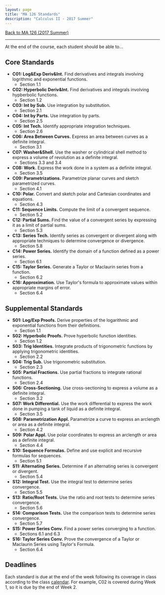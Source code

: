 ```yaml
---
layout: page
title: "MA 126 Standards"
description: "Calculus II - 2017 Summer"
---
```


[Back to MA 126 (2017 Summer)](..)

---

At the end of the course, each student should be able to...

## Core Standards

- **C01: Log&Exp Deriv&Int.**
  Find derivatives and integrals involving logrithmic and exponential
  functions.
    - Section 1.1
- **C02: Hyperbolic Deriv&Int.**
  Find derivatives and integrals involving hypberbolic functions.
    - Section 1.2
- **C03: Int by Sub.**
  Use integration by substitution.
    - Section 2.1
- **C04: Int by Parts.**
  Use integration by parts.
    - Section 2.5
- **C05: Int Tech.**
  Identify appropriate integration techniques.
    - Section 2.6
- **C06: Area Between Curves.**
  Express an area between curves as a definite integral.
    - Section 3.1
- **C07: Washer&Shell.**
  Use the washer or cylindrical shell method to express a volume of
  revolution as a definite integral.
    - Sections 3.3 and 3.4
- **C08: Work.**
  Express the work done in a system as a definite integral.
    - Section 3.5
- **C09: Parametrizations.**
  Parametrize planar curves and sketch parametrized curves.
    - Section 4.1
- **C10: Polar.**
  Convert and sketch polar and Cartesian coordinates and equations.
    - Section 4.3
- **C11: Sequence Limits.**
  Compute the limit of a convergent sequence.
    - Section 5.2
- **C12: Partial Sums.**
  Find the value of a convergent series by expressing it as a limit of
  partial sums.
    - Section 5.3
- **C13: Series Tech.**
  Identify series as convergent or divergent along with appropriate techniques
  to determine convergence or divergence.
    - Section 5.8
- **C14: Power Series.**
  Identify the domain of a function defined as a power series.
    - Section 6.1
- **C15: Taylor Series.**
  Generate a Taylor or Maclaurin series from a function.
    - Section 6.2
- **C16: Approximation.**
  Use Taylor's formula to approximate values within appropriate margins of
  error.
    - Section 6.4

## Supplemental Standards

- **S01: Log/Exp Proofs.**
  Derive properties of the logarithmic and exponential functions from their
  definitions.
    - Section 1.1
- **S02: Hyperbolic Proofs.**
  Prove hyperbolic function identities.
    - Section 1.2
- **S03: Trig Identities.**
  Integrate products of trigonometric functions by applying trigonometric
  identities.
    - Section 2.2
- **S04: Trig Sub.**
  Use trigonometric substitution.
    - Section 2.3
- **S05: Partial Fractions.**
  Use partial fractions to integrate rational functions.
    - Section 2.4
- **S06: Cross-Sectioning.**
  Use cross-sectioning to express a volume as a definite integral.
    - Section 3.2
- **S07: Work Differential.**
  Use the work differential to express the work done in pumping a tank
  of liquid as a definite integral.
    - Section 3.5
- **S08: Parametrization Appl.**
  Parametrize a curve to express an arclength or area as a definite
  integral.
    - Section 4.2
- **S09: Polar Appl.**
  Use polar coordinates to express an arclength or area as a definite
  integral.
    - Section 4.4
- **S10: Sequence Formulas.**
  Define and use explicit and recursive formulas for sequences.
    - Section 5.1
- **S11: Alternating Series.**
  Determine if an alternating series is convergent or divergent.
    - Section 5.4
- **S12: Integral Test.**
  Use the integral test to determine series convergence.
    - Section 5.5
- **S13: Ratio/Root Tests.**
  Use the ratio and root tests to determine series convergence.
    - Section 5.6
- **S14: Comparison Tests.**
  Use the comparison tests to determine series convergence.
    - Section 5.7
- **S15: Power Series Conv.**
  Find a power series converging to a function.
    - Sections 6.1 and 6.3
- **S16: Taylor Series Conv.**
  Prove the convergence of a Taylor or Maclaurin Series using Taylor's
  Formula.
    - Section 6.4

## Deadlines

Each standard is due at the end of the week following its coverage in class
according to the class [calendar][calendar]. For example, C02 is covered during
Week 1, so it is due by the end of Week 2.


[calendar]: ../calendar/
